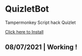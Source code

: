 # QuizletBot
Tampermonkey Script hack Quizlet 

[Click here to Install](https://github.com/TamoghnaK13/QuizletBot/raw/Master/Quizletbot.user.js)
                       

## 08/07/2021 | Working !
